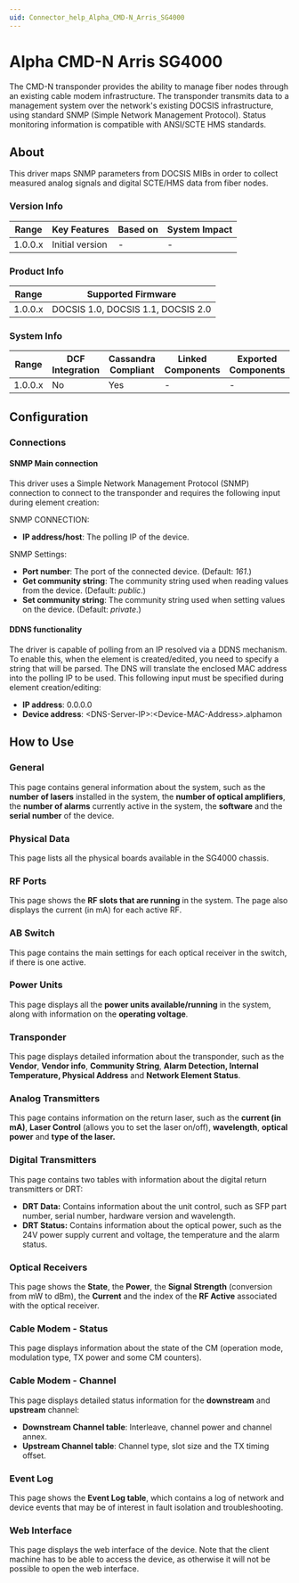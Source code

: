 ```yaml
---
uid: Connector_help_Alpha_CMD-N_Arris_SG4000
---
```


# Alpha CMD-N Arris SG4000

The CMD-N transponder provides the ability to manage fiber nodes through an existing cable modem infrastructure. The transponder transmits data to a management system over the network's existing DOCSIS infrastructure, using standard SNMP (Simple Network Management Protocol). Status monitoring information is compatible with ANSI/SCTE HMS standards.

## About

This driver maps SNMP parameters from DOCSIS MIBs in order to collect measured analog signals and digital SCTE/HMS data from fiber nodes.

### Version Info

| **Range** | **Key Features** | **Based on** | **System Impact** |
|-----------|------------------|--------------|-------------------|
| 1.0.0.x   | Initial version  | \-           | \-                |

### Product Info

| **Range** | **Supported Firmware**             |
|-----------|------------------------------------|
| 1.0.0.x   | DOCSIS 1.0, DOCSIS 1.1, DOCSIS 2.0 |

### System Info

| **Range** | **DCF Integration** | **Cassandra Compliant** | **Linked Components** | **Exported Components** |
|-----------|---------------------|-------------------------|-----------------------|-------------------------|
| 1.0.0.x   | No                  | Yes                     | \-                    | \-                      |

## Configuration

### Connections

#### SNMP Main connection

This driver uses a Simple Network Management Protocol (SNMP) connection to connect to the transponder and requires the following input during element creation:

SNMP CONNECTION:

- **IP address/host**: The polling IP of the device.

SNMP Settings:

- **Port number**: The port of the connected device. (Default: *161*.)
- **Get community string**: The community string used when reading values from the device. (Default: *public*.)
- **Set community string**: The community string used when setting values on the device. (Default: *private*.)

#### DDNS functionality

The driver is capable of polling from an IP resolved via a DDNS mechanism. To enable this, when the element is created/edited, you need to specify a string that will be parsed. The DNS will translate the enclosed MAC address into the polling IP to be used.
This following input must be specified during element creation/editing:

- **IP address**: 0.0.0.0
- **Device address**: \<DNS-Server-IP\>:\<Device-MAC-Address\>.alphamon

## How to Use

### General

This page contains general information about the system, such as the **number of lasers** installed in the system, the **number of optical amplifiers**, the **number of alarms** currently active in the system, the **software** and the **serial number** of the device.

### Physical Data

This page lists all the physical boards available in the SG4000 chassis.

### RF Ports

This page shows the **RF slots that are running** in the system. The page also displays the current (in mA) for each active RF.

### AB Switch

This page contains the main settings for each optical receiver in the switch, if there is one active.

### Power Units

This page displays all the **power units available/running** in the system, along with information on the **operating voltage**.

### Transponder

This page displays detailed information about the transponder, such as the **Vendor**, **Vendor info**, **Community String**, **Alarm Detection, Internal Temperature, Physical Address** and **Network Element Status**.

### Analog Transmitters

This page contains information on the return laser, such as the **current (in mA)**, **Laser Control** (allows you to set the laser on/off), **wavelength**, **optical power** and **type of the laser.**

### Digital Transmitters

This page contains two tables with information about the digital return transmitters or DRT:

- **DRT Data:** Contains information about the unit control, such as SFP part number, serial number, hardware version and wavelength.
- **DRT Status:** Contains information about the optical power, such as the 24V power supply current and voltage, the temperature and the alarm status.

### Optical Receivers

This page shows the **State**, the **Power**, the **Signal Strength** (conversion from mW to dBm), the **Current** and the index of the **RF Active** associated with the optical receiver.

### Cable Modem - Status

This page displays information about the state of the CM (operation mode, modulation type, TX power and some CM counters).

### Cable Modem - Channel

This page displays detailed status information for the **downstream** and **upstream** channel:

- **Downstream Channel table**: Interleave, channel power and channel annex.
- **Upstream Channel table**: Channel type, slot size and the TX timing offset.

### Event Log

This page shows the **Event Log table**, which contains a log of network and device events that may be of interest in fault isolation and troubleshooting.

### Web Interface

This page displays the web interface of the device. Note that the client machine has to be able to access the device, as otherwise it will not be possible to open the web interface.
